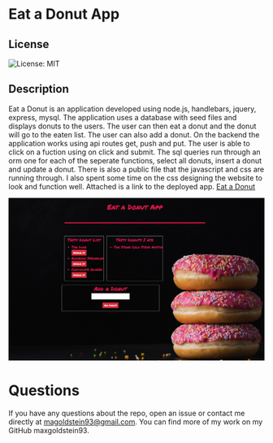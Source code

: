 # Eat a Donut App
  
## License
  
![License: MIT](https://img.shields.io/badge/License-MIT-yellow.svg)

## Description

Eat a Donut is an application developed using node.js, handlebars, jquery, express, mysql. The application uses a database with seed files and displays donuts to the users. The user can then eat a donut and the donut will go to the eaten list. The user can also add a donut. On the backend the application works using api routes get, push and put. The user is able to click on a fuction using on click and submit. The sql queries run through an orm one for each of the seperate functions, select all donuts, insert a donut and update a donut. There is also a public file that the javascript and css are running through. I also spent some time on the css designing the website to look and function well. Attached is a link to the deployed app. <a href="https://eatthedonutapp.herokuapp.com/">Eat a Donut</a> 

![Donut App](./public/assets/donutapp.png)




# Questions
If you have any questions about the repo, open an issue or contact me directly at magoldstein93@gmail.com. You can find more of my work on my GitHub maxgoldstein93.